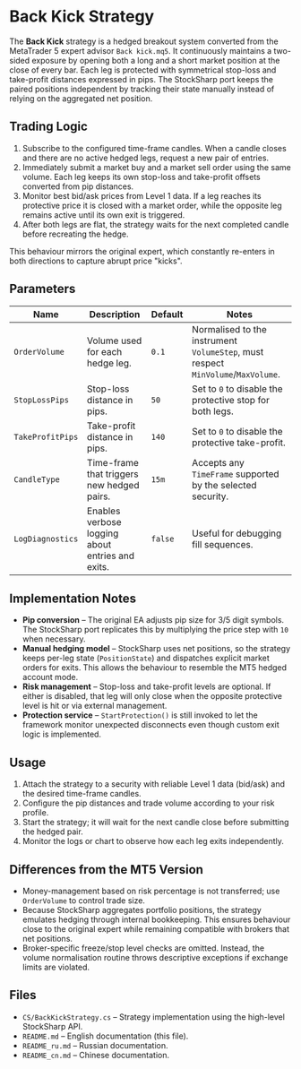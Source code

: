 # Back Kick Strategy

The **Back Kick** strategy is a hedged breakout system converted from the MetaTrader 5 expert advisor `Back kick.mq5`. It continuously maintains a two-sided exposure by opening both a long and a short market position at the close of every bar. Each leg is protected with symmetrical stop-loss and take-profit distances expressed in pips. The StockSharp port keeps the paired positions independent by tracking their state manually instead of relying on the aggregated net position.

## Trading Logic

1. Subscribe to the configured time-frame candles. When a candle closes and there are no active hedged legs, request a new pair of entries.
2. Immediately submit a market buy and a market sell order using the same volume. Each leg keeps its own stop-loss and take-profit offsets converted from pip distances.
3. Monitor best bid/ask prices from Level 1 data. If a leg reaches its protective price it is closed with a market order, while the opposite leg remains active until its own exit is triggered.
4. After both legs are flat, the strategy waits for the next completed candle before recreating the hedge.

This behaviour mirrors the original expert, which constantly re-enters in both directions to capture abrupt price "kicks".

## Parameters

| Name | Description | Default | Notes |
| ---- | ----------- | ------- | ----- |
| `OrderVolume` | Volume used for each hedge leg. | `0.1` | Normalised to the instrument `VolumeStep`, must respect `MinVolume`/`MaxVolume`. |
| `StopLossPips` | Stop-loss distance in pips. | `50` | Set to `0` to disable the protective stop for both legs. |
| `TakeProfitPips` | Take-profit distance in pips. | `140` | Set to `0` to disable the protective take-profit. |
| `CandleType` | Time-frame that triggers new hedged pairs. | `15m` | Accepts any `TimeFrame` supported by the selected security. |
| `LogDiagnostics` | Enables verbose logging about entries and exits. | `false` | Useful for debugging fill sequences. |

## Implementation Notes

- **Pip conversion** – The original EA adjusts pip size for 3/5 digit symbols. The StockSharp port replicates this by multiplying the price step with `10` when necessary.
- **Manual hedging model** – StockSharp uses net positions, so the strategy keeps per-leg state (`PositionState`) and dispatches explicit market orders for exits. This allows the behaviour to resemble the MT5 hedged account mode.
- **Risk management** – Stop-loss and take-profit levels are optional. If either is disabled, that leg will only close when the opposite protective level is hit or via external management.
- **Protection service** – `StartProtection()` is still invoked to let the framework monitor unexpected disconnects even though custom exit logic is implemented.

## Usage

1. Attach the strategy to a security with reliable Level 1 data (bid/ask) and the desired time-frame candles.
2. Configure the pip distances and trade volume according to your risk profile.
3. Start the strategy; it will wait for the next candle close before submitting the hedged pair.
4. Monitor the logs or chart to observe how each leg exits independently.

## Differences from the MT5 Version

- Money-management based on risk percentage is not transferred; use `OrderVolume` to control trade size.
- Because StockSharp aggregates portfolio positions, the strategy emulates hedging through internal bookkeeping. This ensures behaviour close to the original expert while remaining compatible with brokers that net positions.
- Broker-specific freeze/stop level checks are omitted. Instead, the volume normalisation routine throws descriptive exceptions if exchange limits are violated.

## Files

- `CS/BackKickStrategy.cs` – Strategy implementation using the high-level StockSharp API.
- `README.md` – English documentation (this file).
- `README_ru.md` – Russian documentation.
- `README_cn.md` – Chinese documentation.
